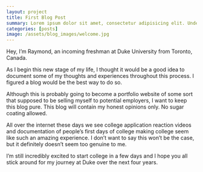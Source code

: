 ```yaml
---
layout: project
title: First Blog Post
summary: Lorem ipsum dolor sit amet, consectetur adipisicing elit. Unde, dolore.
categories: [posts]
image: /assets/blog_images/welcome.jpg
---
```


Hey, I’m Raymond, an incoming freshman at Duke University from Toronto, Canada.

As I begin this new stage of my life, I thought it would be a good idea to document some of my thoughts and experiences throughout this process. I figured a blog would be the best way to do so. 

Although this is probably going to become a portfolio website of some sort that supposed to be selling myself to potential employers, I want to keep this blog pure. This blog will contain my honest opinions only. No sugar coating allowed.

All over the internet these days we see college application reaction videos and documentation of people’s first days of college making college seem like such an amazing experience. I don’t want to say this won’t be the case, but it definitely doesn’t seem too genuine to me. 

I’m still incredibly excited to start college in a few days and I hope you all stick around for my journey at Duke over the next four years.
